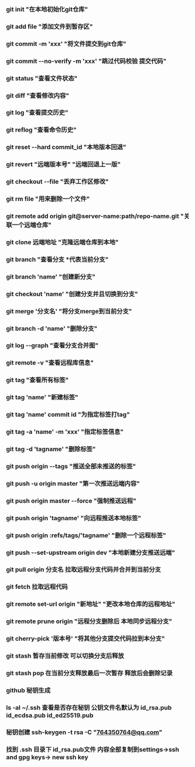 <!--
 * @Description: 
 * @Author: wangdelei
 * @Date: 2021-07-07 10:03:25
 * @LastEditors: wangdelei
 * @LastEditTime: 2021-09-16 16:54:50
-->
### git init "在本地初始化git仓库"
### git add file "添加文件到暂存区"
### git commit -m 'xxx' "将文件提交到git仓库"
### git commit --no-verify -m 'xxx' "跳过代码校验 提交代码"
### git status "查看文件状态"
### git diff  "查看修改内容"
### git log "查看提交历史"
### git reflog "查看命令历史"
### git reset --hard commit_id "本地版本回退" 
### git revert "远端版本号" "远端回退上一版"
### git checkout --file  "丢弃工作区修改"
### git rm file "用来删除一个文件"
### git remote add origin git@server-name:path/repo-name.git "关联一个远端仓库"
### git clone 远端地址 "克隆远端仓库到本地"
### git branch "查看分支 *代表当前分支"
### git branch 'name' "创建新分支"
### git checkout 'name' "创建分支并且切换到分支"
### git merge '分支名' "将分支merge到当前分支"
### git branch -d 'name' "删除分支"
### git log --graph "查看分支合并图"
### git remote -v "查看远程库信息"
### git tag "查看所有标签"
### git tag 'name' "新建标签"
### git tag 'name' commit id "为指定标签打tag"
### git tag -a 'name' -m 'xxx' "指定标签信息"
### git tag -d 'tagname' "删除标签"
### git push origin --tags "推送全部未推送的标签"
### git push -u origin master "第一次推送远端内容"
### git push origin master --force "强制推送远程"
### git push origin 'tagname' "向远程推送本地标签"
### git push origin :refs/tags/'tagname' "删除一个远程标签"
### git push --set-upstream origin dev "本地新建分支推送远端"
### git pull origin 分支名 拉取远程分支代码并合并到当前分支
### git fetch 拉取远程代码
### git remote set-url origin "新地址" "更改本地仓库的远程地址"
### git remote prune origin "远程分支删除后 本地同步远程分支"
### git cherry-pick '版本号' "将其他分支提交代码拉到本分支"
### git stash 暂存当前修改 可以切换分支后释放
### git stash pop 在当前分支释放最后一次暂存 释放后会删除记录
### github 秘钥生成
### ls -al ~/.ssh 查看是否存在秘钥 公钥文件名默认为 id_rsa.pub id_ecdsa.pub id_ed25519.pub
### 秘钥创建 ssh-keygen -t rsa -C "764350764@qq.com"
### 找到 .ssh 目录下 id_rsa.pub文件 内容全部复制到settings->ssh and gpg keys-> new ssh key